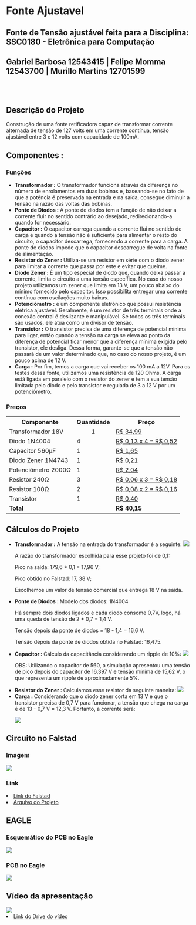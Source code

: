 # Fonte Ajustavel
## Fonte de Tensão ajustável feita para a Disciplina: SSC0180 - Eletrônica para Computação
## Gabriel Barbosa 12543415 | Felipe Momma 12543700 | Murillo Martins 12701599
<br></br>
<h2>Descrição do Projeto</h2>
 Construção de uma fonte retificadora capaz de transformar corrente alternada de tensão de 127 volts em uma corrente contínua, tensão ajustável entre 3 e 12 volts com capacidade de 100mA.
<h2>Componentes : </h2>
<h3>Funções</h3>
<ul>
  <li><b>Transformador :</b> O transformador funciona através da diferença no número de enrolamentos em duas bobinas e, baseando-se no fato de que a potência é preservada na entrada e na saída, consegue diminuir a tensão na razão das voltas das bobinas.</li>
  <li><b>Ponte de Diodos :</b> A ponte de diodos tem a função de não deixar a corrente fluir no sentido contrário ao desejado, redirecionando-a quando for necessário.
</li>
  <li><b>Capacitor :</b> O capacitor carrega quando a corrente flui no sentido de carga e quando a tensão não é suficiente para alimentar o resto do circuito, o capacitor descarrega, fornecendo a corrente para a carga. A ponte de diodos impede que o capacitor descarregue de volta na fonte de alimentação.
</li>
 <li><b>Resistor do Zener :</b> Utiliza-se um resistor em série com o diodo zener para limitar a corrente que passa por este e evitar que queime.</li>
  <li><b>Diodo Zener :</b> É um tipo especial de diodo que, quando deixa passar a corrente, limita o circuito a uma tensão específica. No caso do nosso projeto utilizamos um zener que limita em 13 V, um pouco abaixo do mínimo fornecido pelo capacitor. Isso possibilita entregar uma corrente contínua com oscilações muito baixas.
</li>
  <li><b>Potenciômetro :</b> é um componente eletrônico que possui resistência elétrica ajustável. Geralmente, é um resistor de três terminais onde a conexão central é deslizante e manipulável. Se todos os três terminais são usados, ele atua como um divisor de tensão.</li>
  <li><b>Transistor :</b> O transistor precisa de uma diferença de potencial mínima para ligar, então quando a tensão na carga se eleva ao ponto da diferença de potencial ficar menor que a diferença mínima exigida pelo transistor, ele desliga. Dessa forma, garante-se que a tensão não passará de um valor determinado que, no caso do nosso projeto, é um pouco acima de 12 V.</li>
 <li><b>Carga :</b> Por fim, temos a carga que vai receber os 100 mA a 12V. Para os testes dessa fonte, utilizamos uma resistência de 120 Ohms. A carga está ligada em paralelo com o resistor do zener e tem a sua tensão limitada pelo diodo e pelo transistor e regulada de 3 a 12 V por um potenciômetro.</li>
</ul>  

<h3>Preços</h3>
<table style="width:100%">
  <tr>
    <th>Componente</th>
    <th>Quantidade</th>
    <th>Preço</th>
  </tr>
  <tr>
    <td>Transformador 18V</td>
    <td style="text-align: center">1</td>
    <td><a href= https://produto.mercadolivre.com.br/MLB-1221271612-transformador-trafo-1818v-500ma-bivolt-eletronica-eletrica-_JM>R$ 34,99</a></td>
  </tr>
  <tr>
    <td>Diodo 1N4004</td>
    <td>4</td>
    <td><a href= https://www.baudaeletronica.com.br/diodo-1n4004.html?gclid=EAIaIQobChMIkYnW7vH-8QIVjYCRCh3U7Q48EAQYAiABEgL5-vD_BwE>R$ 0,13 x 4 = R$ 0,52</a></td>
  </tr>
    <tr>
    <td>Capacitor 560µF</td>
    <td>1</td>
    <td><a href= https://produto.mercadolivre.com.br/MLB-1475225607-20x-capacitor-eletrolitico-560uf25v-105-10x16mm-capxon-_JM>R$ 1,65</a></td>
  </tr>
    <tr>
    <td>Diodo Zener 1N4743</td>
    <td>1</td>
    <td><a href= https://www.baudaeletronica.com.br/diodo-zener-1n4743-13v-1w.html?gclid=EAIaIQobChMIpqbytPT-8QIVSwmRCh3EQQS9EAQYAyABEgIXp_D_BwE>R$ 0,21</a></td>
  </tr>
    <tr>
    <td>Potenciômetro 2000Ω</td>
    <td>1</td>
    <td><a href= https://www.baudaeletronica.com.br/potenciometro-linear-de-2k-2000.html?gclid=EAIaIQobChMIr-jl7fT-8QIVVQiRCh1NgQfmEAQYAiABEgIYpvD_BwE>R$ 2,04</a></td>
  </tr>
    <tr>
    <td>Resistor 240Ω</td>
    <td>3</td>
    <td><a href= https://www.baudaeletronica.com.br/resistor-240r-5-1-4w.html?gclid=EAIaIQobChMIp5nCpff-8QIVUwiRCh3iTgPXEAQYASABEgLgEvD_BwE>R$ 0,06 x 3 = R$ 0,18</a></td>
  </tr>
      <tr>
    <td>Resistor 100Ω</td>
    <td>2</td>
    <td><a href= https://www.baudaeletronica.com.br/resistor-100r-5-1-4w.html?gclid=EAIaIQobChMI7dTq2YT_8QIVHx-tBh0sMwn5EAQYAiABEgKN0PD_BwE>R$ 0,08 x 2 = R$ 0,16</a></td>
  </tr>
      <tr>
    <td>Transistor</td>
    <td>1</td>
    <td><a href= https://www.baudaeletronica.com.br/transistor-npn-2n3904.html?gclid=EAIaIQobChMI6ca8pvr-8QIVYw2tBh1npw87EAQYASABEgLTV_D_BwE>R$ 0,40</a></td>
  </tr>
        <tr>
    <td ><b>Total</b></td>
    <td></td>
    <td><b>R$ 40,15</b></td>
  </tr>
</table>
<h2>Cálculos do Projeto</h2>
<ul>
 <li><b>Transformador :</b> A tensão na entrada do transformador é a seguinte:
  <img src = https://files.catbox.moe/eya2db.png></img>

A razão do transformador escolhida para esse projeto foi de 0,1:

Pico na saída: 179,6 * 0,1 = 17,96 V;

Pico obtido no Falstad: 17, 38 V;

Escolhemos um valor de tensão comercial que entrega 18 V na saída.
</li>
  <li><b>Ponte de Diodos : </b>Modelo dos diodos: 1N4004
 
Há sempre dois diodos ligados e cada diodo consome 0,7V, logo, há uma queda de tensão de 2 * 0,7 = 1,4 V.
 
Tensão depois da ponte de diodos = 18 - 1,4 = 16,6 V.
 
Tensão depois da ponte de diodos obtida no Falstad: 16,475.
 
</li>
  <li><b>Capacitor : </b>Cálculo da capacitância considerando um ripple de 10%:
<img src = https://files.catbox.moe/zp9wyj.png></img>

OBS: Utilizando o capacitor de 560, a simulação apresentou uma tensão de pico depois do capacitor de 16,397 V e tensão mínima de 15,62 V, o que representa um ripple de aproximadamente 5%.

</li>
  <li><b>Resistor do Zener : </b>Calculamos esse resistor da seguinte maneira:
<img src = https://files.catbox.moe/c37h4k.png></img></li>
  <li><b>Carga : </b>Considerando que o diodo zener corta em 13 V e que o transistor precisa de 0,7 V para funcionar, a tensão que chega na carga é de 13 - 0,7 V = 12,3 V. Portanto, a corrente será:

<img src = https://files.catbox.moe/woutte.png></img></li>
 </ul>
<h2>Circuito no Falstad</h2>
<h3>Imagem</h3>
<img src = https://files.catbox.moe/m1duee.png></img>
<h3>Link</h3>
  <li><a href = https://tinyurl.com/yz3e4p9p>Link do Falstad</a></li>
  <li><a href= https://files.catbox.moe/bmcvo9.txt>Arquivo do Projeto</a></li>
<h2>EAGLE</h2>
<h3>Esquemático do PCB no Eagle</h3>
<img src = https://files.catbox.moe/p8rpio.png></img>
<h3>PCB no Eagle</h3>
<img src = https://files.catbox.moe/dpqbjg.png></img>
<h2>Vídeo da apresentação</h2>
<a href= https://www.youtube.com/watch?v=-rWx9b_t3mE><img src = https://img.youtube.com/vi/-rWx9b_t3mE/0.jpg></img></a>
<li><a href = https://drive.google.com/file/d/19ld8nZFTsbVohaF3DAp1iNqHmO0OR5Vy/view>Link do Drive do vídeo</a></li>
